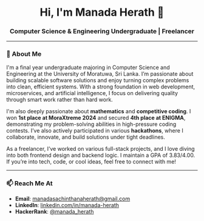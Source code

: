 <h1 align="center">Hi, I'm Manada Herath 👋</h1>

<h3 align="center">Computer Science & Engineering Undergraduate | Freelancer</h3>

---

### 🚀 About Me

I'm a final year undergraduate majoring in Computer Science and Engineering at the University of Moratuwa, Sri Lanka. I’m passionate about building scalable software solutions and enjoy turning complex problems into clean, efficient systems. With a strong foundation in web development, microservices, and artificial intelligence, I focus on delivering quality through smart work rather than hard work.

I'm also deeply passionate about **mathematics** and **competitive coding**. I won **1st place at MoraXtreme 2024** and secured **4th place at ENIGMA**, demonstrating my problem-solving abilities in high-pressure coding contests. I’ve also actively participated in various **hackathons**, where I collaborate, innovate, and build solutions under tight deadlines.

As a freelancer, I’ve worked on various full-stack projects, and I love diving into both frontend design and backend logic. I maintain a GPA of 3.83/4.00.
If you’re into tech, code, or cool ideas, feel free to connect with me!

---

### 📫 Reach Me At

- **Email**: manadasachinthanaherath@gmail.com  
- **LinkedIn**: [linkedin.com/in/manada-herath](https://linkedin.com/in/manada-herath)  
- **HackerRank**: [@manada_herath](https://www.hackerrank.com/@manada_herath)
